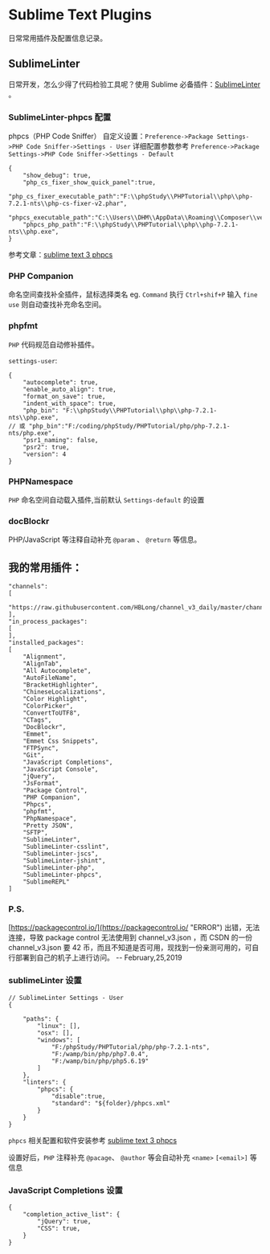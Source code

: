 # Sublime Text Plugins #
日常常用插件及配置信息记录。

## SublimeLinter ##
日常开发，怎么少得了代码检验工具呢？使用 Sublime 必备插件：[SublimeLinter](http://www.sublimelinter.com/en/stable/  "SublimeLinter") 。

### SublimeLinter-phpcs 配置 ###
phpcs（PHP Code Sniffer） 自定义设置：`Preference->Package Settings->PHP Code Sniffer->Settings - User` 详细配置参数参考 `Preference->Package Settings->PHP Code Sniffer->Settings - Default`

	{
		"show_debug": true,
		"php_cs_fixer_show_quick_panel":true,
		"php_cs_fixer_executable_path":"F:\\phpStudy\\PHPTutorial\\php\\php-7.2.1-nts\\php-cs-fixer-v2.phar",
		"phpcs_executable_path":"C:\\Users\\DHM\\AppData\\Roaming\\Composer\\vendor\\bin\\phpcs.bat",
		"phpcs_php_path":"F:\\phpStudy\\PHPTutorial\\php\\php-7.2.1-nts\\php.exe",
	}

参考文章：[sublime text 3 phpcs](https://blog.csdn.net/yxwb1253587469/article/details/72896241 "sublime text 3 phpcs")


### PHP Companion ###
命名空间查找补全插件，鼠标选择类名 eg. `Command` 执行 `Ctrl+shif+P` 输入 `fine use` 则自动查找补充命名空间。 

### phpfmt ###
`PHP` 代码规范自动修补插件。

`settings-user`:

	{
		"autocomplete": true,
		"enable_auto_align": true,
		"format_on_save": true,
		"indent_with_space": true,
		"php_bin": "F:\\phpStudy\\PHPTutorial\\php\\php-7.2.1-nts\\php.exe",
	// 或 "php_bin":"F:/coding/phpStudy/PHPTutorial/php/php-7.2.1-nts/php.exe",
		"psr1_naming": false,
		"psr2": true,
		"version": 4
	}

### PHPNamespace ###
`PHP` 命名空间自动载入插件,当前默认 `Settings-default` 的设置

### docBlockr ###
PHP/JavaScript 等注释自动补充 `@param` 、 `@return` 等信息。



## 我的常用插件： ##

	"channels":
	[
		"https://raw.githubusercontent.com/HBLong/channel_v3_daily/master/channel_v3.json"
	],
	"in_process_packages":
	[
	],
	"installed_packages":
	[
		"Alignment",
		"AlignTab",
		"All Autocomplete",
		"AutoFileName",
		"BracketHighlighter",
		"ChineseLocalizations",
		"Color Highlight",
		"ColorPicker",
		"ConvertToUTF8",
		"CTags",
		"DocBlockr",
		"Emmet",
		"Emmet Css Snippets",
		"FTPSync",
		"Git",
		"JavaScript Completions",
		"JavaScript Console",
		"jQuery",
		"JsFormat",
		"Package Control",
		"PHP Companion",
		"Phpcs",
		"phpfmt",
		"PhpNamespace",
		"Pretty JSON",
		"SFTP",
		"SublimeLinter",
		"SublimeLinter-csslint",
		"SublimeLinter-jscs",
		"SublimeLinter-jshint",
		"SublimeLinter-php",
		"SublimeLinter-phpcs",
		"SublimeREPL"
	]

### P.S.  ###

[https://packagecontrol.io/](https://packagecontrol.io/ "ERROR") 出错，无法连接，导致 package control 无法使用到 channel_v3.json ，而 CSDN 的一份 channel_v3.json 要 42 币，而且不知道是否可用，现找到一份亲测可用的，可自行部署到自己的机子上进行访问。 -- February,25,2019


### sublimeLinter 设置 ###

	// SublimeLinter Settings - User
	{
		
		"paths": {
	        "linux": [],
	        "osx": [],
	        "windows": [
	            "F:/phpStudy/PHPTutorial/php/php-7.2.1-nts",
	        	"F:/wamp/bin/php/php7.0.4",
	        	"F:/wamp/bin/php/php5.6.19"
	        ]
	    },
	    "linters": {
	        "phpcs": {
	            "disable":true,
	            "standard": "${folder}/phpcs.xml"
	        }
	    }
	}

`phpcs` 相关配置和软件安装参考 [sublime text 3 phpcs](https://blog.csdn.net/yxwb1253587469/article/details/72896241 "sublime text 3 phpcs")

设置好后，`PHP` 注释补充 `@pacage`、 `@author` 等会自动补充 `<name>` `[<email>]` 等信息


### JavaScript Completions 设置 ###

	{
		"completion_active_list": {
			"jQuery": true,
			"CSS": true,
		}
	}